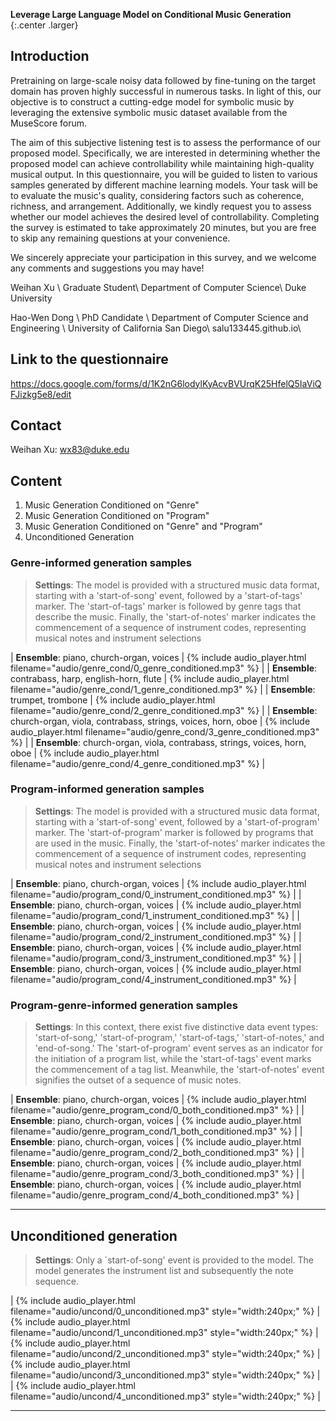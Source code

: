 __Leverage Large Language Model on Conditional Music Generation__
{:.center .larger}

## Introduction
Pretraining on large-scale noisy data followed by fine-tuning on the target domain has proven highly successful in numerous tasks. In light of this, our objective is to construct a cutting-edge model for symbolic music by leveraging the extensive symbolic music dataset available from the MuseScore forum.

The aim of this subjective listening test is to assess the performance of our proposed model. Specifically, we are interested in determining whether the proposed model can achieve controllability while maintaining high-quality musical output. In this questionnaire, you will be guided to listen to various samples generated by different machine learning models. Your task will be to evaluate the music's quality, considering factors such as coherence, richness, and arrangement. Additionally, we kindly request you to assess whether our model achieves the desired level of controllability. Completing the survey is estimated to take approximately 20 minutes, but you are free to skip any remaining questions at your convenience.

We sincerely appreciate your participation in this survey, and we welcome any comments and suggestions you may have!

Weihan Xu \\
Graduate Student\\
Department of Computer Science\\
Duke University

Hao-Wen Dong \\
PhD Candidate \\
Department of Computer Science and Engineering \\
University of California San Diego\\
salu133445.github.io\\

## Link to the questionnaire
https://docs.google.com/forms/d/1K2nG6lodylKyAcvBVUrqK25HfelQ5IaViQFJizkg5e8/edit


## Contact
Weihan Xu: wx83@duke.edu
## Content

1. Music Generation Conditioned on "Genre"
2. Music Generation Conditioned on "Program"
3. Music Generation Conditioned on "Genre" and "Program"
4. Unconditioned Generation

### Genre-informed generation samples 

> __Settings__: The model is provided with a structured music data format, starting with a 'start-of-song' event, followed by a 'start-of-tags' marker. The 'start-of-tags' marker is followed by genre tags that describe the music. Finally, the 'start-of-notes' marker indicates the commencement of a sequence of instrument codes, representing musical notes and instrument selections
<div class="table-wrapper" markdown="block">

| __Ensemble__: piano, church-organ, voices | {% include audio_player.html filename="audio/genre_cond/0_genre_conditioned.mp3" %} |
| __Ensemble__: contrabass, harp, english-horn, flute | {% include audio_player.html filename="audio/genre_cond/1_genre_conditioned.mp3" %} |
| __Ensemble__: trumpet, trombone | {% include audio_player.html filename="audio/genre_cond/2_genre_conditioned.mp3" %} |
| __Ensemble__: church-organ, viola, contrabass, strings, voices, horn, oboe | {% include audio_player.html filename="audio/genre_cond/3_genre_conditioned.mp3" %} |
| __Ensemble__: church-organ, viola, contrabass, strings, voices, horn, oboe | {% include audio_player.html filename="audio/genre_cond/4_genre_conditioned.mp3" %} |



</div>

### Program-informed generation samples

> __Settings__: The model is provided with a structured music data format, starting with a 'start-of-song' event, followed by a 'start-of-program' marker. The 'start-of-program' marker is followed by programs that are used in the music. Finally, the 'start-of-notes' marker indicates the commencement of a sequence of instrument codes, representing musical notes and instrument selections

<div class="table-wrapper" markdown="block">

| __Ensemble__: piano, church-organ, voices | {% include audio_player.html filename="audio/program_cond/0_instrument_conditioned.mp3" %} |
| __Ensemble__: piano, church-organ, voices | {% include audio_player.html filename="audio/program_cond/1_instrument_conditioned.mp3" %} |
| __Ensemble__: piano, church-organ, voices | {% include audio_player.html filename="audio/program_cond/2_instrument_conditioned.mp3" %} |
| __Ensemble__: piano, church-organ, voices | {% include audio_player.html filename="audio/program_cond/3_instrument_conditioned.mp3" %} |
| __Ensemble__: piano, church-organ, voices | {% include audio_player.html filename="audio/program_cond/4_instrument_conditioned.mp3" %} |

</div>

### Program-genre-informed generation samples

> __Settings__: In this context, there exist five distinctive data event types: 'start-of-song,' 'start-of-program,' 'start-of-tags,' 'start-of-notes,' and 'end-of-song.' The 'start-of-program' event serves as an indicator for the initiation of a program list, while the 'start-of-tags' event marks the commencement of a tag list. Meanwhile, the 'start-of-notes' event signifies the outset of a sequence of music notes.

<div class="table-wrapper" markdown="block">

| __Ensemble__: piano, church-organ, voices | {% include audio_player.html filename="audio/genre_program_cond/0_both_conditioned.mp3" %} |
| __Ensemble__: piano, church-organ, voices | {% include audio_player.html filename="audio/genre_program_cond/1_both_conditioned.mp3" %} |
| __Ensemble__: piano, church-organ, voices | {% include audio_player.html filename="audio/genre_program_cond/2_both_conditioned.mp3" %} |
| __Ensemble__: piano, church-organ, voices | {% include audio_player.html filename="audio/genre_program_cond/3_both_conditioned.mp3" %} |
| __Ensemble__: piano, church-organ, voices | {% include audio_player.html filename="audio/genre_program_cond/4_both_conditioned.mp3" %} |

</div>

---

## Unconditioned generation 

> __Settings__: Only a `start-of-song' event is provided to the model. The model generates the instrument list and subsequently the note sequence.

<div class="table-wrapper" markdown="block">
| {% include audio_player.html filename="audio/uncond/0_unconditioned.mp3" style="width:240px;" %} | {% include audio_player.html filename="audio/uncond/1_unconditioned.mp3" style="width:240px;" %} | {% include audio_player.html filename="audio/uncond/2_unconditioned.mp3" style="width:240px;" %} | {% include audio_player.html filename="audio/uncond/3_unconditioned.mp3" style="width:240px;" %} | | {% include audio_player.html filename="audio/uncond/4_unconditioned.mp3" style="width:240px;" %} |

</div>

---


